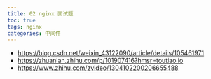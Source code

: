 ```yaml
---
title: 02 nginx 面试题
toc: true
tags: nginx
categories: 中间件
---
```


- https://blog.csdn.net/weixin_43122090/article/details/105461971
- https://zhuanlan.zhihu.com/p/101907416?hmsr=toutiao.io
- https://www.zhihu.com/zvideo/1304102200206655488